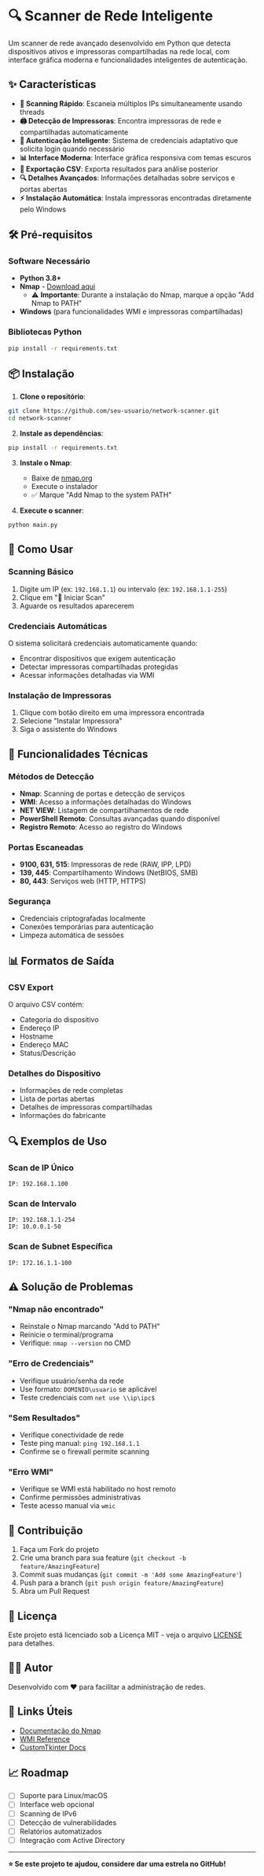 # 🔍 Scanner de Rede Inteligente

Um scanner de rede avançado desenvolvido em Python que detecta dispositivos ativos e impressoras compartilhadas na rede local, com interface gráfica moderna e funcionalidades inteligentes de autenticação.

## ✨ Características

- **🚀 Scanning Rápido**: Escaneia múltiplos IPs simultaneamente usando threads
- **🖨️ Detecção de Impressoras**: Encontra impressoras de rede e compartilhadas automaticamente
- **🔐 Autenticação Inteligente**: Sistema de credenciais adaptativo que solicita login quando necessário
- **📊 Interface Moderna**: Interface gráfica responsiva com temas escuros
- **📁 Exportação CSV**: Exporta resultados para análise posterior
- **🔍 Detalhes Avançados**: Informações detalhadas sobre serviços e portas abertas
- **⚡ Instalação Automática**: Instala impressoras encontradas diretamente pelo Windows

## 🛠️ Pré-requisitos

### Software Necessário
- **Python 3.8+**
- **Nmap** - [Download aqui](https://nmap.org/download.html)
  - ⚠️ **Importante**: Durante a instalação do Nmap, marque a opção "Add Nmap to PATH"
- **Windows** (para funcionalidades WMI e impressoras compartilhadas)

### Bibliotecas Python
```bash
pip install -r requirements.txt
```

## 📦 Instalação

1. **Clone o repositório**:
```bash
git clone https://github.com/seu-usuario/network-scanner.git
cd network-scanner
```

2. **Instale as dependências**:
```bash
pip install -r requirements.txt
```

3. **Instale o Nmap**:
   - Baixe de [nmap.org](https://nmap.org/download.html)
   - Execute o instalador
   - ✅ Marque "Add Nmap to the system PATH"

4. **Execute o scanner**:
```bash
python main.py
```

## 🚀 Como Usar

### Scanning Básico
1. Digite um IP (ex: `192.168.1.1`) ou intervalo (ex: `192.168.1.1-255`)
2. Clique em "🚀 Iniciar Scan"
3. Aguarde os resultados aparecerem

### Credenciais Automáticas
O sistema solicitará credenciais automaticamente quando:
- Encontrar dispositivos que exigem autenticação
- Detectar impressoras compartilhadas protegidas
- Acessar informações detalhadas via WMI

### Instalação de Impressoras
1. Clique com botão direito em uma impressora encontrada
2. Selecione "Instalar Impressora"
3. Siga o assistente do Windows

## 🔧 Funcionalidades Técnicas

### Métodos de Detecção
- **Nmap**: Scanning de portas e detecção de serviços
- **WMI**: Acesso a informações detalhadas do Windows
- **NET VIEW**: Listagem de compartilhamentos de rede
- **PowerShell Remoto**: Consultas avançadas quando disponível
- **Registro Remoto**: Acesso ao registro do Windows

### Portas Escaneadas
- **9100, 631, 515**: Impressoras de rede (RAW, IPP, LPD)
- **139, 445**: Compartilhamento Windows (NetBIOS, SMB)
- **80, 443**: Serviços web (HTTP, HTTPS)

### Segurança
- Credenciais criptografadas localmente
- Conexões temporárias para autenticação
- Limpeza automática de sessões

## 📊 Formatos de Saída

### CSV Export
O arquivo CSV contém:
- Categoria do dispositivo
- Endereço IP
- Hostname
- Endereço MAC
- Status/Descrição

### Detalhes do Dispositivo
- Informações de rede completas
- Lista de portas abertas
- Detalhes de impressoras compartilhadas
- Informações do fabricante

## 🔍 Exemplos de Uso

### Scan de IP Único
```
IP: 192.168.1.100
```

### Scan de Intervalo
```
IP: 192.168.1.1-254
IP: 10.0.0.1-50
```

### Scan de Subnet Específica
```
IP: 172.16.1.1-100
```

## ⚠️ Solução de Problemas

### "Nmap não encontrado"
- Reinstale o Nmap marcando "Add to PATH"
- Reinicie o terminal/programa
- Verifique: `nmap --version` no CMD

### "Erro de Credenciais"
- Verifique usuário/senha da rede
- Use formato: `DOMINIO\usuario` se aplicável
- Teste credenciais com `net use \\ip\ipc$`

### "Sem Resultados"
- Verifique conectividade de rede
- Teste ping manual: `ping 192.168.1.1`
- Confirme se o firewall permite scanning

### "Erro WMI"
- Verifique se WMI está habilitado no host remoto
- Confirme permissões administrativas
- Teste acesso manual via `wmic`

## 🤝 Contribuição

1. Faça um Fork do projeto
2. Crie uma branch para sua feature (`git checkout -b feature/AmazingFeature`)
3. Commit suas mudanças (`git commit -m 'Add some AmazingFeature'`)
4. Push para a branch (`git push origin feature/AmazingFeature`)
5. Abra um Pull Request

## 📄 Licença

Este projeto está licenciado sob a Licença MIT - veja o arquivo [LICENSE](LICENSE) para detalhes.

## 👨‍💻 Autor

Desenvolvido com ❤️ para facilitar a administração de redes.

## 🔗 Links Úteis

- [Documentação do Nmap](https://nmap.org/book/)
- [WMI Reference](https://docs.microsoft.com/en-us/windows/win32/wmisdk/)
- [CustomTkinter Docs](https://customtkinter.tomschimansky.com/)

## 📈 Roadmap

- [ ] Suporte para Linux/macOS
- [ ] Interface web opcional
- [ ] Scanning de IPv6
- [ ] Detecção de vulnerabilidades
- [ ] Relatórios automatizados
- [ ] Integração com Active Directory

---

**⭐ Se este projeto te ajudou, considere dar uma estrela no GitHub!**
